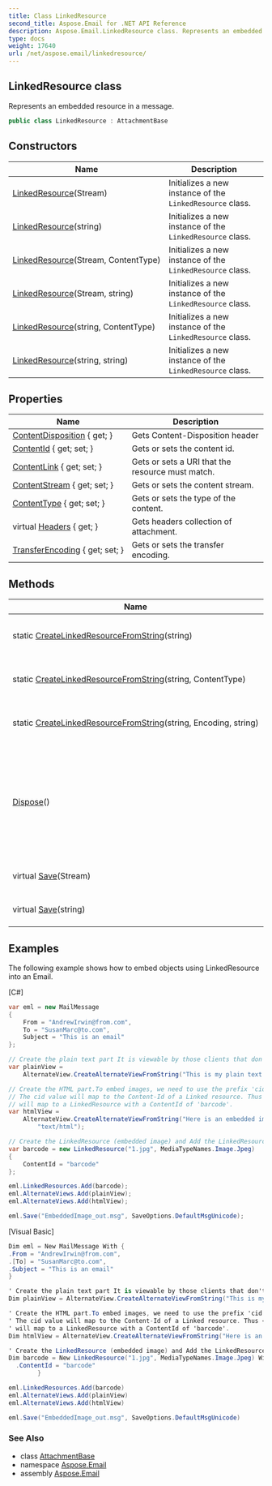 ```yaml
---
title: Class LinkedResource
second_title: Aspose.Email for .NET API Reference
description: Aspose.Email.LinkedResource class. Represents an embedded resource in a message
type: docs
weight: 17640
url: /net/aspose.email/linkedresource/
---
```

## LinkedResource class

Represents an embedded resource in a message.

```csharp
public class LinkedResource : AttachmentBase
```

## Constructors

| Name | Description |
| --- | --- |
| [LinkedResource](linkedresource/#constructor)(Stream) | Initializes a new instance of the `LinkedResource` class. |
| [LinkedResource](linkedresource/#constructor_3)(string) | Initializes a new instance of the `LinkedResource` class. |
| [LinkedResource](linkedresource/#constructor_1)(Stream, ContentType) | Initializes a new instance of the `LinkedResource` class. |
| [LinkedResource](linkedresource/#constructor_2)(Stream, string) | Initializes a new instance of the `LinkedResource` class. |
| [LinkedResource](linkedresource/#constructor_4)(string, ContentType) | Initializes a new instance of the `LinkedResource` class. |
| [LinkedResource](linkedresource/#constructor_5)(string, string) | Initializes a new instance of the `LinkedResource` class. |

## Properties

| Name | Description |
| --- | --- |
| [ContentDisposition](../../aspose.email/linkedresource/contentdisposition/) { get; } | Gets Content-Disposition header |
| [ContentId](../../aspose.email/attachmentbase/contentid/) { get; set; } | Gets or sets the content id. |
| [ContentLink](../../aspose.email/linkedresource/contentlink/) { get; set; } | Gets or sets a URI that the resource must match. |
| [ContentStream](../../aspose.email/attachmentbase/contentstream/) { get; set; } | Gets or sets the content stream. |
| [ContentType](../../aspose.email/attachmentbase/contenttype/) { get; set; } | Gets or sets the type of the content. |
| virtual [Headers](../../aspose.email/attachmentbase/headers/) { get; } | Gets headers collection of attachment. |
| [TransferEncoding](../../aspose.email/attachmentbase/transferencoding/) { get; set; } | Gets or sets the transfer encoding. |

## Methods

| Name | Description |
| --- | --- |
| static [CreateLinkedResourceFromString](../../aspose.email/linkedresource/createlinkedresourcefromstring/#createlinkedresourcefromstring)(string) | Creates the linked resource from string. |
| static [CreateLinkedResourceFromString](../../aspose.email/linkedresource/createlinkedresourcefromstring/#createlinkedresourcefromstring_1)(string, ContentType) | Creates the linked resource from string. |
| static [CreateLinkedResourceFromString](../../aspose.email/linkedresource/createlinkedresourcefromstring/#createlinkedresourcefromstring_2)(string, Encoding, string) | Creates the linked resource from string. |
| [Dispose](../../aspose.email/attachmentbase/dispose/)() | Performs application-defined tasks associated with freeing, releasing, or resetting unmanaged resources. |
| virtual [Save](../../aspose.email/attachmentbase/save/)(Stream) | Saves the specified stream. |
| virtual [Save](../../aspose.email/attachmentbase/save/)(string) | Saves the specified file name. |

## Examples

The following example shows how to embed objects using LinkedResource into an Email.

[C#]

```csharp
var eml = new MailMessage
{
	From = "AndrewIrwin@from.com",
	To = "SusanMarc@to.com",
	Subject = "This is an email"
};

// Create the plain text part It is viewable by those clients that don't support HTML
var plainView =
	AlternateView.CreateAlternateViewFromString("This is my plain text content", null, "text/plain");

// Create the HTML part.To embed images, we need to use the prefix 'cid' in the img src value.
// The cid value will map to the Content-Id of a Linked resource. Thus <img src='cid:barcode'>
// will map to a LinkedResource with a ContentId of 'barcode'.
var htmlView =
	AlternateView.CreateAlternateViewFromString("Here is an embedded image.<img src=cid:barcode>", null,
		"text/html");

// Create the LinkedResource (embedded image) and Add the LinkedResource to the appropriate view
var barcode = new LinkedResource("1.jpg", MediaTypeNames.Image.Jpeg)
{
	ContentId = "barcode"
};

eml.LinkedResources.Add(barcode);
eml.AlternateViews.Add(plainView);
eml.AlternateViews.Add(htmlView);

eml.Save("EmbeddedImage_out.msg", SaveOptions.DefaultMsgUnicode);
```

[Visual Basic]

```csharp
Dim eml = New MailMessage With {
.From = "AndrewIrwin@from.com",
.[To] = "SusanMarc@to.com",
.Subject = "This is an email"
}

' Create the plain text part It is viewable by those clients that don't support HTML
Dim plainView = AlternateView.CreateAlternateViewFromString("This is my plain text content", Nothing, "text/plain")

' Create the HTML part.To embed images, we need to use the prefix 'cid' in the img src value.
' The cid value will map to the Content-Id of a Linked resource. Thus <img src='cid:barcode'>
' will map to a LinkedResource with a ContentId of 'barcode'.
Dim htmlView = AlternateView.CreateAlternateViewFromString("Here is an embedded image.<img src=cid:barcode>", Nothing, "text/html")

' Create the LinkedResource (embedded image) and Add the LinkedResource to the appropriate view
Dim barcode = New LinkedResource("1.jpg", MediaTypeNames.Image.Jpeg) With {
  .ContentId = "barcode"
		}

eml.LinkedResources.Add(barcode)
eml.AlternateViews.Add(plainView)
eml.AlternateViews.Add(htmlView)

eml.Save("EmbeddedImage_out.msg", SaveOptions.DefaultMsgUnicode)
```

### See Also

* class [AttachmentBase](../attachmentbase/)
* namespace [Aspose.Email](../../aspose.email/)
* assembly [Aspose.Email](../../)


